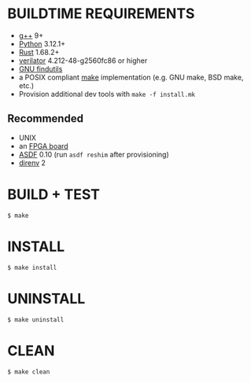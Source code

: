 # BUILDTIME REQUIREMENTS

* [g++](https://gcc.gnu.org/) 9+
* [Python](https://www.python.org/) 3.12.1+
* [Rust](https://www.rust-lang.org/en-US/) 1.68.2+
* [verilator](https://www.veripool.org/verilator/) 4.212-48-g2560fc86 or higher
* [GNU findutils](https://www.gnu.org/software/findutils/)
* a POSIX compliant [make](https://pubs.opengroup.org/onlinepubs/9699919799/utilities/make.html) implementation (e.g. GNU make, BSD make, etc.)
* Provision additional dev tools with `make -f install.mk`

## Recommended

* UNIX
* an [FPGA board](https://www.amazon.com/FPGA-Boards/s?k=FPGA+Boards)
* [ASDF](https://asdf-vm.com/) 0.10 (run `asdf reshim` after provisioning)
* [direnv](https://direnv.net/) 2

# BUILD + TEST

```console
$ make
```

# INSTALL

```console
$ make install
```

# UNINSTALL

```console
$ make uninstall
```

# CLEAN

```console
$ make clean
```
